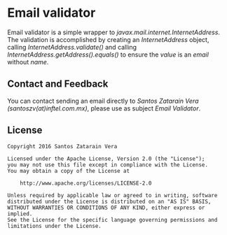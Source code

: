 Email validator
===============

Email validator is a simple wrapper to *javax.mail.internet.InternetAddress*. The validation
is accomplished by creating an *InternetAddress* object, calling *InternetAddress.validate()* and
calling *InternetAddress.getAddress().equals()* to ensure the *value* is an *email* without *name*.

Contact and Feedback
--------------------

You can contact sending an email directly to *Santos Zatarain Vera (santoszv(at)inftel.com.mx)*,
please use as subject *Email Validator*.

License
-------

    Copyright 2016 Santos Zatarain Vera

    Licensed under the Apache License, Version 2.0 (the "License");
    you may not use this file except in compliance with the License.
    You may obtain a copy of the License at

        http://www.apache.org/licenses/LICENSE-2.0

    Unless required by applicable law or agreed to in writing, software
    distributed under the License is distributed on an "AS IS" BASIS,
    WITHOUT WARRANTIES OR CONDITIONS OF ANY KIND, either express or implied.
    See the License for the specific language governing permissions and
    limitations under the License.
